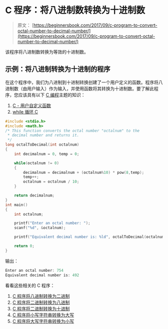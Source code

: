 # C 程序：将八进制数转换为十进制数

> 原文： [https://beginnersbook.com/2017/09/c-program-to-convert-octal-number-to-decimal-number/](https://beginnersbook.com/2017/09/c-program-to-convert-octal-number-to-decimal-number/)

该程序将八进制数转换为等效的十进制数。

## 示例：将八进制转换为十进制的程序

在这个程序中，我们为八进制到十进制转换创建了一个用户定义的函数。程序将八进制数（由用户输入）作为输入，并使用函数将其转换为十进制数。要了解此程序，您应该具有以下 [C 编程](https://beginnersbook.com/2014/01/c-tutorial-for-beginners-with-examples/)主题的知识：

1.  [C - 用户自定义函数](https://beginnersbook.com/2014/01/c-functions-examples/)
2.  [while 循环 C](https://beginnersbook.com/2014/01/c-while-loop/)

```c
#include <stdio.h>
#include <math.h>
/* This function converts the octal number "octalnum" to the
 * decimal number and returns it.
 */
long octalToDecimal(int octalnum)
{
    int decimalnum = 0, temp = 0;

    while(octalnum != 0)
    {
        decimalnum = decimalnum + (octalnum%10) * pow(8,temp);
        temp++;
        octalnum = octalnum / 10;
    }

    return decimalnum;
}
int main()
{
    int octalnum;

    printf("Enter an octal number: ");
    scanf("%d", &octalnum);

    printf("Equivalent decimal number is: %ld", octalToDecimal(octalnum));

    return 0;
}
```

输出：

```c
Enter an octal number: 754
Equivalent decimal number is: 492
```

看看这些相关的 C 程序：

1.  [C 程序将八进制转换为二进制](https://beginnersbook.com/2017/09/c-program-to-convert-octal-number-to-binary-number/)
2.  [C 程序将二进制转换为八进制](https://beginnersbook.com/2017/09/c-program-to-convert-binary-to-octal-number-system/)
3.  [C 程序将二进制转换为十进制](https://beginnersbook.com/2015/02/c-program-to-convert-binary-number-to-decimal-number/)
4.  [C 程序将小写字符串转换为大写](https://beginnersbook.com/2015/02/c-program-to-convert-lowercase-string-to-uppercase-string/)
5.  [C 程序将大写字符串转换为小写](https://beginnersbook.com/2015/02/c-program-to-convert-uppercase-string-to-lowercase-string/)